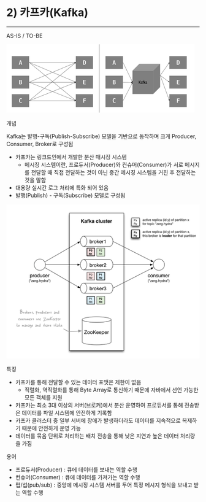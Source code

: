 # 2) 카프카(Kafka)

---

AS-IS / TO-BE

![Untitled](./2.%20Kafka/Untitled.png)

개념

Kafka는 발행-구독(Publish-Subscribe) 모델을 기반으로 동작하며 크게 Producer, Consumer, Broker로 구성됨

- 카프카는 링크드인에서 개발한 분산 매시징 시스템
    - 메시징 시스템이란, 프로듀서(Producer)와 컨슈머(Consumer)가 서로 메시지를 전달할 때 직접 전달하는 것이 아닌 중간 메시징 시스템을 거친 후 전달하는 것을 말함
- 대용량 실시간 로그 처리에 특화 되어 있음
- 발행(Publish) - 구독(Subscribe) 모델로 구성됨

![Untitled](./2.%20Kafka/Untitled%201.png)

특징

- 카프카를 통해 전달할 수 있는 데이터 포맷은 제한이 없음
    - 직렬화, 역직렬화를 통해 Byte Array로 통신하기 때문에 자바에서 선언 가능한 모든 객체를 지원
- 카프카는 최소 3대 이상의 서버(브로커)에서 분산 운영하여 프로듀서를 통해 전송받은 데이터를 파일 시스템에 안전하게 기록함
- 카프카 클러스터 중 일부 서버에 장애가 발생하더라도 데이터를 지속적으로 복제하기 때문에 안전하게 운영 가능
- 데이터를 묶음 단위로 처리하는 배치 전송을 통해 낮은 지연과 높은 데이터 처리량을 가짐

용어

- 프로듀서(Producer) : 큐에 데이터를 보내는 역할 수행
- 컨슈머(Consumer) : 큐에 데이터를 가져가는 역할 수행
- 펍/섭(pub/sub) : 중앙에 메시징 시스템 서버를 두어 특정 메시지 형식을 보내고 받는 역할 수행